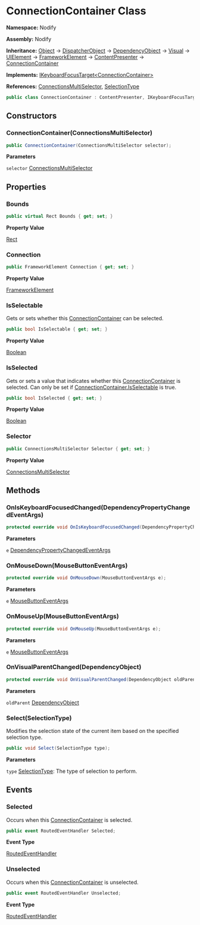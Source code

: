# ConnectionContainer Class  
  
**Namespace:** Nodify  
  
**Assembly:** Nodify  
  
**Inheritance:** [Object](https://docs.microsoft.com/en-us/dotnet/api/System.Object) → [DispatcherObject](https://docs.microsoft.com/en-us/dotnet/api/System.Windows.Threading.DispatcherObject) → [DependencyObject](https://docs.microsoft.com/en-us/dotnet/api/System.Windows.DependencyObject) → [Visual](https://docs.microsoft.com/en-us/dotnet/api/System.Windows.Media.Visual) → [UIElement](https://docs.microsoft.com/en-us/dotnet/api/System.Windows.UIElement) → [FrameworkElement](https://docs.microsoft.com/en-us/dotnet/api/System.Windows.FrameworkElement) → [ContentPresenter](https://docs.microsoft.com/en-us/dotnet/api/System.Windows.Controls.ContentPresenter) → [ConnectionContainer](Nodify_ConnectionContainer)  
  
**Implements:** [IKeyboardFocusTarget\<ConnectionContainer\>](Nodify_Interactivity_IKeyboardFocusTarget_TElement_)  
  
**References:** [ConnectionsMultiSelector](Nodify_ConnectionsMultiSelector), [SelectionType](Nodify_SelectionType)  
  
```csharp  
public class ConnectionContainer : ContentPresenter, IKeyboardFocusTarget<ConnectionContainer>  
```  
  
## Constructors  
  
### ConnectionContainer(ConnectionsMultiSelector)  
  
```csharp  
public ConnectionContainer(ConnectionsMultiSelector selector);  
```  
  
**Parameters**  
  
`selector` [ConnectionsMultiSelector](Nodify_ConnectionsMultiSelector)  
  
## Properties  
  
### Bounds  
  
```csharp  
public virtual Rect Bounds { get; set; }  
```  
  
**Property Value**  
  
[Rect](https://docs.microsoft.com/en-us/dotnet/api/System.Windows.Rect)  
  
### Connection  
  
```csharp  
public FrameworkElement Connection { get; set; }  
```  
  
**Property Value**  
  
[FrameworkElement](https://docs.microsoft.com/en-us/dotnet/api/System.Windows.FrameworkElement)  
  
### IsSelectable  
  
Gets or sets whether this [ConnectionContainer](Nodify_ConnectionContainer) can be selected.  
  
```csharp  
public bool IsSelectable { get; set; }  
```  
  
**Property Value**  
  
[Boolean](https://docs.microsoft.com/en-us/dotnet/api/System.Boolean)  
  
### IsSelected  
  
Gets or sets a value that indicates whether this [ConnectionContainer](Nodify_ConnectionContainer) is selected.
            Can only be set if [ConnectionContainer.IsSelectable](Nodify_ConnectionContainer#isselectable) is true.  
  
```csharp  
public bool IsSelected { get; set; }  
```  
  
**Property Value**  
  
[Boolean](https://docs.microsoft.com/en-us/dotnet/api/System.Boolean)  
  
### Selector  
  
```csharp  
public ConnectionsMultiSelector Selector { get; set; }  
```  
  
**Property Value**  
  
[ConnectionsMultiSelector](Nodify_ConnectionsMultiSelector)  
  
## Methods  
  
### OnIsKeyboardFocusedChanged(DependencyPropertyChangedEventArgs)  
  
```csharp  
protected override void OnIsKeyboardFocusedChanged(DependencyPropertyChangedEventArgs e);  
```  
  
**Parameters**  
  
`e` [DependencyPropertyChangedEventArgs](https://docs.microsoft.com/en-us/dotnet/api/System.Windows.DependencyPropertyChangedEventArgs)  
  
### OnMouseDown(MouseButtonEventArgs)  
  
```csharp  
protected override void OnMouseDown(MouseButtonEventArgs e);  
```  
  
**Parameters**  
  
`e` [MouseButtonEventArgs](https://docs.microsoft.com/en-us/dotnet/api/System.Windows.Input.MouseButtonEventArgs)  
  
### OnMouseUp(MouseButtonEventArgs)  
  
```csharp  
protected override void OnMouseUp(MouseButtonEventArgs e);  
```  
  
**Parameters**  
  
`e` [MouseButtonEventArgs](https://docs.microsoft.com/en-us/dotnet/api/System.Windows.Input.MouseButtonEventArgs)  
  
### OnVisualParentChanged(DependencyObject)  
  
```csharp  
protected override void OnVisualParentChanged(DependencyObject oldParent);  
```  
  
**Parameters**  
  
`oldParent` [DependencyObject](https://docs.microsoft.com/en-us/dotnet/api/System.Windows.DependencyObject)  
  
### Select(SelectionType)  
  
Modifies the selection state of the current item based on the specified selection type.  
  
```csharp  
public void Select(SelectionType type);  
```  
  
**Parameters**  
  
`type` [SelectionType](Nodify_SelectionType): The type of selection to perform.  
  
## Events  
  
### Selected  
  
Occurs when this [ConnectionContainer](Nodify_ConnectionContainer) is selected.  
  
```csharp  
public event RoutedEventHandler Selected;  
```  
  
**Event Type**  
  
[RoutedEventHandler](https://docs.microsoft.com/en-us/dotnet/api/System.Windows.RoutedEventHandler)  
  
### Unselected  
  
Occurs when this [ConnectionContainer](Nodify_ConnectionContainer) is unselected.  
  
```csharp  
public event RoutedEventHandler Unselected;  
```  
  
**Event Type**  
  
[RoutedEventHandler](https://docs.microsoft.com/en-us/dotnet/api/System.Windows.RoutedEventHandler)  
  

